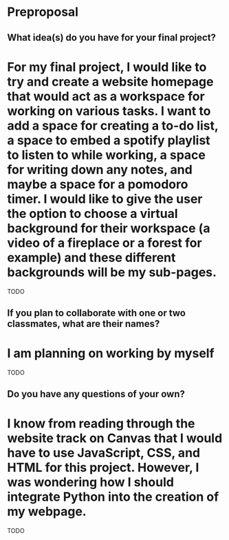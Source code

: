 # Preproposal

## What idea(s) do you have for your final project?
# For my final project, I would like to try and create a website homepage that would act as a workspace for working on various tasks. I want to add a space for creating a to-do list, a space to embed a spotify playlist to listen to while working, a space for writing down any notes, and maybe a space for a pomodoro timer. I would like to give the user the option to choose a virtual background for their workspace (a video of a fireplace or a forest for example) and these different backgrounds will be my sub-pages.

TODO

## If you plan to collaborate with one or two classmates, what are their names?
# I am planning on working by myself 

TODO

## Do you have any questions of your own?
# I know from reading through the website track on Canvas that I would have to use JavaScript, CSS, and HTML for this project. However, I was wondering how I should integrate Python into the creation of my webpage. 

TODO
